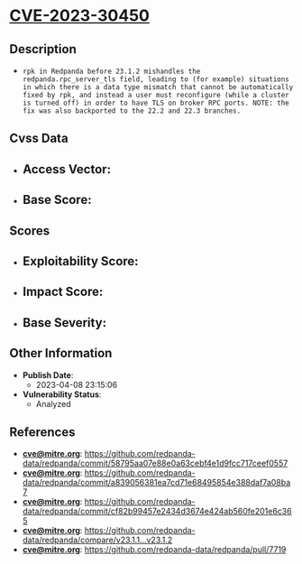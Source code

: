
# [CVE-2023-30450](https://github.com/redpanda-data/redpanda/commit/58795aa07e88e0a63cebf4e1d9fcc717ceef0557)

## Description

- `rpk in Redpanda before 23.1.2 mishandles the redpanda.rpc_server_tls field, leading to (for example) situations in which there is a data type mismatch that cannot be automatically fixed by rpk, and instead a user must reconfigure (while a cluster is turned off) in order to have TLS on broker RPC ports. NOTE: the fix was also backported to the 22.2 and 22.3 branches.`

## Cvss Data

- **Access Vector**:
  - 
- **Base Score**:
  - 

## Scores

- **Exploitability Score**:
  - 
- **Impact Score**:
  - 
- **Base Severity**:
  - 

## Other Information

- **Publish Date**:
  - 2023-04-08 23:15:06
- **Vulnerability Status**:
  - Analyzed

## References

- **cve@mitre.org**: https://github.com/redpanda-data/redpanda/commit/58795aa07e88e0a63cebf4e1d9fcc717ceef0557
- **cve@mitre.org**: https://github.com/redpanda-data/redpanda/commit/a839056381ea7cd71e68495854e388daf7a08ba7
- **cve@mitre.org**: https://github.com/redpanda-data/redpanda/commit/cf82b99457e2434d3674e424ab560fe201e6c365
- **cve@mitre.org**: https://github.com/redpanda-data/redpanda/compare/v23.1.1...v23.1.2
- **cve@mitre.org**: https://github.com/redpanda-data/redpanda/pull/7719

